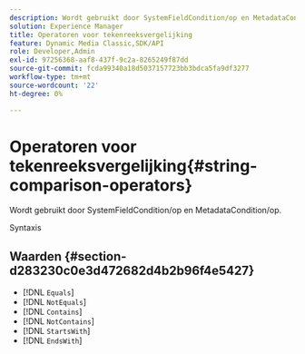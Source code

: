 ```yaml
---
description: Wordt gebruikt door SystemFieldCondition/op en MetadataCondition/op.
solution: Experience Manager
title: Operatoren voor tekenreeksvergelijking
feature: Dynamic Media Classic,SDK/API
role: Developer,Admin
exl-id: 97256368-aaf8-437f-9c2a-8265249f87dd
source-git-commit: fcda99340a18d5037157723bb3bdca5fa9df3277
workflow-type: tm+mt
source-wordcount: '22'
ht-degree: 0%

---
```


# Operatoren voor tekenreeksvergelijking{#string-comparison-operators}

Wordt gebruikt door SystemFieldCondition/op en MetadataCondition/op.

Syntaxis

## Waarden {#section-d283230c0e3d472682d4b2b96f4e5427}

* [!DNL `Equals`]
* [!DNL `NotEquals`]
* [!DNL `Contains`]
* [!DNL `NotContains`]
* [!DNL `StartsWith`]
* [!DNL `EndsWith`]
